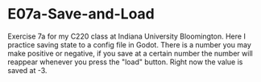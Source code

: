 # E07a-Save-and-Load    

Exercise 7a for my C220 class at Indiana University Bloomington. Here I practice saving state to a config file in Godot. There is a number you may make positive or negative, if you save at a certain number the number will reappear whenever you press the "load" button. Right now the value is saved at -3.
